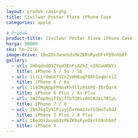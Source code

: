 ```yaml
---
layout: produk-casinghp
title: Civilwar Poster Flare iPhone Case
categories: apple

# Produk
product-title: Civilwar Poster Flare iPhone Case
harga: 90000
sku: hn-2116
image-drive: 1Be2Os2wueGdsMkZKRsRyeDFrFD9nhb0f
gallery:
  - url: 1HbqdndD3ZYqH3EnFsXZhZ_nIRUaUKNYz
    title: iPhone 5 / 5s / SE
  - url: 1lrLir9mUXfSInZyHH6ugF0Xh1oqUro1Z
    title: iPhone 6 / 6s
  - url: 1l9IMqNdpFPRnsYhTlTzReXPV-IDrQqrH
    title: iPhone 6 Plus / 6s Plus
  - url: 1WJfmp0qifIGjffbTQ0vx0mcRJEL781pL
    title: iPhone 7 / 8
  - url: 1BSJ6gIy9lPivyyDvYm42JsFU1HoTv8dJ
    title: iPhone 7 Plus / 8 Plus
  - url: 1Be2Os2wueGdsMkZKRsRyeDFrFD9nhb0f
    title: iPhone X
---
```

